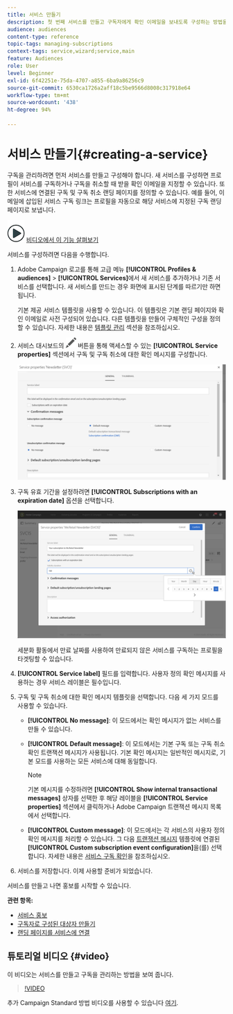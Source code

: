 ```yaml
---
title: 서비스 만들기
description: 첫 번째 서비스를 만들고 구독자에게 확인 이메일을 보내도록 구성하는 방법을 알아봅니다.
audience: audiences
content-type: reference
topic-tags: managing-subscriptions
context-tags: service,wizard;service,main
feature: Audiences
role: User
level: Beginner
exl-id: 6f42251e-75da-4707-a855-6ba9a86256c9
source-git-commit: 6530ca1726a2aff18c5be9566d8008c317918e64
workflow-type: tm+mt
source-wordcount: '438'
ht-degree: 94%

---
```


# 서비스 만들기{#creating-a-service}

구독을 관리하려면 먼저 서비스를 만들고 구성해야 합니다. 새 서비스를 구성하면 프로필이 서비스를 구독하거나 구독을 취소할 때 받을 확인 이메일을 지정할 수 있습니다. 또한 서비스에 연결된 구독 및 구독 취소 랜딩 페이지를 정의할 수 있습니다. 예를 들어, 이메일에 삽입된 서비스 구독 링크는 프로필을 자동으로 해당 서비스에 지정된 구독 랜딩 페이지로 보냅니다.

![](assets/do-not-localize/how-to-video.png) [비디오에서 이 기능 살펴보기](#video)

서비스를 구성하려면 다음을 수행합니다. 

1. Adobe Campaign 로고를 통해 고급 메뉴 **[!UICONTROL Profiles & audiences]** > **[!UICONTROL Services]**&#x200B;에서 새 서비스를 추가하거나 기존 서비스를 선택합니다. 새 서비스를 만드는 경우 화면에 표시된 단계를 따르기만 하면 됩니다.

   기본 제공 서비스 템플릿을 사용할 수 있습니다. 이 템플릿은 기본 랜딩 페이지와 확인 이메일로 사전 구성되어 있습니다. 다른 템플릿을 만들어 구체적인 구성을 정의할 수 있습니다. 자세한 내용은 [템플릿 관리](../../start/using/marketing-activity-templates.md) 섹션을 참조하십시오.

1. 서비스 대시보드의 ![](assets/edit_darkgrey-24px.png) 버튼을 통해 액세스할 수 있는 **[!UICONTROL Service properties]** 섹션에서 구독 및 구독 취소에 대한 확인 메시지를 구성합니다.

   ![](assets/lp_service_parameters.png)

1. 구독 유효 기간을 설정하려면 **[!UICONTROL Subscriptions with an expiration date]** 옵션을 선택합니다.

   ![](assets/lp_service_expiration.png)

   세분화 활동에서 만료 날짜를 사용하여 만료되지 않은 서비스를 구독하는 프로필을 타겟팅할 수 있습니다.

1. **[!UICONTROL Service label]** 필드를 입력합니다. 사용자 정의 확인 메시지를 사용하는 경우 서비스 레이블은 필수입니다.

1. 구독 및 구독 취소에 대한 확인 메시지 템플릿을 선택합니다. 다음 세 가지 모드를 사용할 수 있습니다.

   * **[!UICONTROL No message]**: 이 모드에서는 확인 메시지가 없는 서비스를 만들 수 있습니다.
   * **[!UICONTROL Default message]**: 이 모드에서는 기본 구독 또는 구독 취소 확인 트랜잭션 메시지가 사용됩니다. 기본 확인 메시지는 일반적인 메시지로, 기본 모드를 사용하는 모든 서비스에 대해 동일합니다.

     >[!NOTE]
     >
     >기본 메시지를 수정하려면 **[!UICONTROL Show internal transactional messages]** 상자를 선택한 후 해당 레이블을 **[!UICONTROL Service properties]** 섹션에서 클릭하거나 Adobe Campaign 트랜잭션 메시지 목록에서 선택합니다.

   * **[!UICONTROL Custom message]**: 이 모드에서는 각 서비스의 사용자 정의 확인 메시지를 처리할 수 있습니다. 그 다음 [트랜잭션 메시지](../../channels/using/getting-started-with-transactional-msg.md) 템플릿에 연결된 **[!UICONTROL Custom subscription event configuration]**&#x200B;을(를) 선택합니다. 자세한 내용은 [서비스 구독 확인](../../audiences/using/confirming-subscription-to-a-service.md)을 참조하십시오.

1. 서비스를 저장합니다. 이제 사용할 준비가 되었습니다.

서비스를 만들고 나면 홍보를 시작할 수 있습니다.

**관련 항목:**

* [서비스 홍보](../../audiences/using/promoting-a-service.md)
* [구독자로 구성된 대상자 만들기](../../audiences/using/creating-audiences.md#creating-list-audiences)
* [랜딩 페이지를 서비스에 연결](../../channels/using/configuring-landing-page.md#linking-a-landing-page-to-a-service)

## 튜토리얼 비디오 {#video}

이 비디오는 서비스를 만들고 구독을 관리하는 방법을 보여 줍니다.

>[!VIDEO](https://video.tv.adobe.com/v/24673?quality=12)

추가 Campaign Standard 방법 비디오를 사용할 수 있습니다 [여기](https://experienceleague.adobe.com/docs/campaign-standard-learn/tutorials/overview.html?lang=ko).
